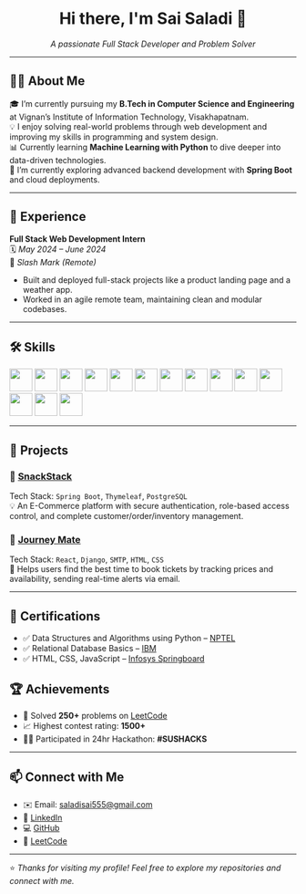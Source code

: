 
<h1 align="center">Hi there, I'm Sai Saladi 👋</h1>

<p align="center">
  <i>A passionate Full Stack Developer and Problem Solver</i>
</p>

---

## 👨‍💻 About Me

🎓 I’m currently pursuing my **B.Tech in Computer Science and Engineering** at Vignan’s Institute of Information Technology, Visakhapatnam.  
💡 I enjoy solving real-world problems through web development and improving my skills in programming and system design.  
📊 Currently learning **Machine Learning with Python** to dive deeper into data-driven technologies.  
🚀 I’m currently exploring advanced backend development with **Spring Boot** and cloud deployments.

---

## 💼 Experience

**Full Stack Web Development Intern**  
🗓️ *May 2024 – June 2024*  
🏢 *Slash Mark (Remote)*  
- Built and deployed full-stack projects like a product landing page and a weather app.  
- Worked in an agile remote team, maintaining clean and modular codebases.

---

## 🛠️ Skills

<p align="left">
  <img src="https://cdn.jsdelivr.net/gh/devicons/devicon/icons/java/java-original.svg" width="40" height="40"/>
  <img src="https://cdn.jsdelivr.net/gh/devicons/devicon/icons/python/python-original.svg" width="40" height="40"/>
  <img src="https://cdn.jsdelivr.net/gh/devicons/devicon/icons/c/c-original.svg" width="40" height="40"/>
  <img src="https://cdn.jsdelivr.net/gh/devicons/devicon/icons/javascript/javascript-original.svg" width="40" height="40"/>
  <img src="https://cdn.jsdelivr.net/gh/devicons/devicon/icons/react/react-original.svg" width="40" height="40"/>
  <img src="https://cdn.jsdelivr.net/gh/devicons/devicon/icons/spring/spring-original.svg" width="40" height="40"/>
  <img src="https://cdn.jsdelivr.net/gh/devicons/devicon/icons/html5/html5-original.svg" width="40" height="40"/>
  <img src="https://cdn.jsdelivr.net/gh/devicons/devicon/icons/css3/css3-original.svg" width="40" height="40"/>
  <img src="https://cdn.jsdelivr.net/gh/devicons/devicon/icons/postgresql/postgresql-original.svg" width="40" height="40"/>
  <img src="https://cdn.jsdelivr.net/gh/devicons/devicon/icons/mongodb/mongodb-original.svg" width="40" height="40"/>
  <img src="https://cdn.jsdelivr.net/gh/devicons/devicon/icons/git/git-original.svg" width="40" height="40"/>
  <img src="https://cdn.jsdelivr.net/gh/devicons/devicon/icons/github/github-original.svg" width="40" height="40"/>
  <img src="https://cdn.jsdelivr.net/gh/devicons/devicon/icons/vscode/vscode-original.svg" width="40" height="40"/>
  <img src="https://cdn.jsdelivr.net/gh/devicons/devicon/icons/intellij/intellij-original.svg" width="40" height="40"/>
</p>

---

## 🧪 Projects

### 🔹 [SnackStack](https://github.com/saladisai555/SnackStack)
Tech Stack: `Spring Boot`, `Thymeleaf`, `PostgreSQL`  
💡 An E-Commerce platform with secure authentication, role-based access control, and complete customer/order/inventory management.

### 🔹 [Journey Mate](https://journeymate-lko9.onrender.com/)
Tech Stack: `React`, `Django`, `SMTP`, `HTML`, `CSS`  
🧳 Helps users find the best time to book tickets by tracking prices and availability, sending real-time alerts via email.

---

## 📜 Certifications

- ✅ Data Structures and Algorithms using Python – [NPTEL](https://drive.google.com/file/d/1boI5_kir2CkZfiTuDQC9whEp8GO_pERn/view?usp=drive_link)
- ✅ Relational Database Basics – [IBM](https://drive.google.com/file/d/1rGWtDXraIMvica1dPnwrf1qC8f9uLcyy/view?usp=drive_link)
- ✅ HTML, CSS, JavaScript – [Infosys Springboard](https://drive.google.com/drive/folders/1ePIUSxuZHZwSA3C7vXbKJp-qQbXgz-4k?usp=drive_link)

## 🏆 Achievements

- 🧩 Solved **250+** problems on [LeetCode](https://leetcode.com/u/sai_since2004/)  
- 📈 Highest contest rating: **1500+**  
- 👨‍💻 Participated in 24hr Hackathon: **#SUSHACKS**

---

## 📫 Connect with Me

- ✉️ Email: [saladisai555@gmail.com](mailto:saladisai555@gmail.com)  
- 🔗 [LinkedIn](https://www.linkedin.com/in/sai-saladi-7058a026b/)  
- 💻 [GitHub](https://github.com/saladisai555)  
- 🔎 [LeetCode](https://leetcode.com/u/sai_since2004/)  

---

⭐ *Thanks for visiting my profile! Feel free to explore my repositories and connect with me.*
